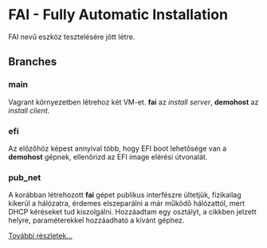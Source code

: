 # FAI - Fully Automatic Installation

FAI nevű eszköz tesztelésére jött létre.

## Branches

### main

Vagrant környezetben létrehoz két VM-et. **fai** az _install server_, **demohost** az _install client_.

### efi

Az előzőhöz képest annyival több, hogy EFI boot lehetősége van a **demohost** gépnek, ellenőrizd az EFI image elérési útvonalát.

### pub_net

A korábban létrehozott **fai** gépet publikus interfészre ültetjük, fizikailag kikerül a hálózatra, érdemes elszeparálni a már működő hálózattól, mert DHCP
kéréseket tud kiszolgálni. Hozzáadtam egy osztályt, a cikkben jelzett helyre, paraméterekkel hozzáadható a kívánt géphez.

[További részletek...](https://csepely.hu/red-pill/work/fai/)
